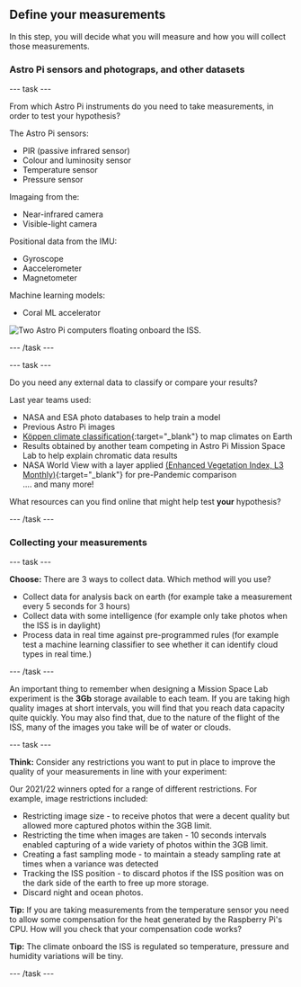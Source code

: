## Define your measurements

In this step, you will decide what you will measure and how you will collect those measurements. 

### Astro Pi sensors and photograps, and other datasets

--- task ---

From which Astro Pi instruments do you need to take measurements, in order to test your hypothesis?

The Astro Pi sensors:
+ PIR (passive infrared sensor)
+ Colour and luminosity sensor
+ Temperature sensor
+ Pressure sensor

Imagaing from the:
+ Near-infrared camera
+ Visible-light camera 

Positional data from the IMU:
+ Gyroscope 
+ Aaccelerometer
+ Magnetometer

Machine learning models:
+ Coral ML accelerator

![Two Astro Pi computers floating onboard the ISS.](images/AP_spin.gif)

--- /task ---

--- task ---

Do you need any external data to classify or compare your results?

Last year teams used: 

+ NASA and ESA photo databases to help train a model 
+ Previous Astro Pi images
+ [Köppen climate classification](https://en.wikipedia.org/wiki/K%C3%B6ppen_climate_classification){:target="_blank"} to map climates on Earth 
+ Results obtained by another team competing in Astro Pi Mission Space Lab to help explain  chromatic data results
+ NASA World View with a layer applied [(Enhanced Vegetation Index, L3 Monthly)](https://lpdaac.usgs.gov/products/mod13a3v061/){:target="_blank"} for pre-Pandemic comparison  
.... and many more!

What resources can you find online that might help test **your** hypothesis?

--- /task ---

### Collecting your measurements

--- task ---

**Choose:** There are 3 ways to collect data. Which method will you use? 
+ Collect data for analysis back on earth (for example take a measurement every 5 seconds for 3 hours)
+ Collect data with some intelligence (for example only take photos when the ISS is in daylight)
+ Process data in real time against pre-programmed rules (for example test a machine learning classifier to see whether it can identify cloud types in real time.)

--- /task ---

An important thing to remember when designing a Mission Space Lab experiment is the **3Gb** storage available to each team. If you are taking high quality images at short intervals, you will find that you reach data capacity quite quickly. You may also find that, due to the nature of the flight of the ISS, many of the images you take will be of water or clouds.

--- task ---

**Think:** Consider any restrictions you want to put in place to improve the quality of your measurements in line with your experiment: 

Our 2021/22 winners opted for a range of different restrictions. For example, image restrictions included:
+ Restricting image size - to receive photos that were a decent quality but allowed more captured photos within the 3GB limit. 
+ Restricting the time when images are taken - 10 seconds intervals enabled capturing of a wide variety of photos  within the 3GB limit. 
+ Creating a fast sampling mode - to maintain a steady sampling rate at times when a variance was detected 
+ Tracking the ISS position - to discard photos if the ISS position was on the dark side of the earth to free up more storage. 
+ Discard night and ocean photos.

**Tip:** If you are taking measurements from the temperature sensor you need to allow some compensation for the heat generated by the Raspberry Pi's CPU. How will you check that your compensation code works?

**Tip:** The climate onboard the ISS is regulated so temperature, pressure and humidity variations will be tiny. 

--- /task ---
